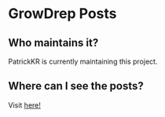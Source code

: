 # GrowDrep Posts

## Who maintains it?

PatrickKR is currently maintaining this project.

## Where can I see the posts?

Visit [here!](https://post.growdrep.me)
